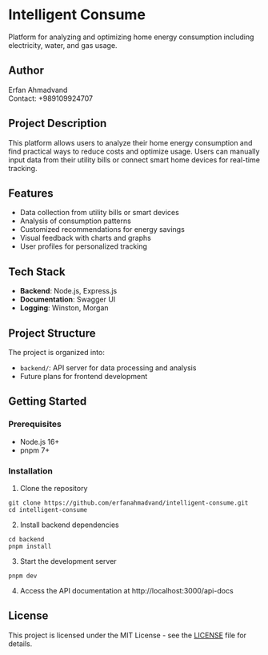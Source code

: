 # Intelligent Consume

Platform for analyzing and optimizing home energy consumption including electricity, water, and gas usage.

## Author

Erfan Ahmadvand  
Contact: +989109924707

## Project Description

This platform allows users to analyze their home energy consumption and find practical ways to reduce costs and optimize usage. Users can manually input data from their utility bills or connect smart home devices for real-time tracking.

## Features

- Data collection from utility bills or smart devices
- Analysis of consumption patterns
- Customized recommendations for energy savings
- Visual feedback with charts and graphs
- User profiles for personalized tracking

## Tech Stack

- **Backend**: Node.js, Express.js
- **Documentation**: Swagger UI
- **Logging**: Winston, Morgan

## Project Structure

The project is organized into:

- `backend/`: API server for data processing and analysis
- Future plans for frontend development

## Getting Started

### Prerequisites

- Node.js 16+
- pnpm 7+

### Installation

1. Clone the repository
```
git clone https://github.com/erfanahmadvand/intelligent-consume.git
cd intelligent-consume
```

2. Install backend dependencies
```
cd backend
pnpm install
```

3. Start the development server
```
pnpm dev
```

4. Access the API documentation at http://localhost:3000/api-docs

## License

This project is licensed under the MIT License - see the [LICENSE](./backend/LICENSE) file for details. 